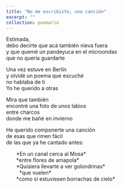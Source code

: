 ```yaml
---
title: "No me escribiste, una canción"
excerpt: ""
collection: poemario
---
```


<p>Estimada,<br>
debo decirte que acá también nieva fuera<br>
y que quemé un pandeyuca en el microondas<br>
que no quería guardarte</p>
<p>
Una vez estuve en Berlín<br>
y olvidé un poema que escuché<br>
no hablaba de ti<br>
Yo he querido a otras</p>
<p>
Mira que también<br>
encontré una foto de unos labios<br>
entre charcos<br>
donde me bañé en invierno</p>
<p>
He querido componerte una canción<br>
de esas que rimen fácil<br>
de las que ya he cantado antes:</p>
<p>
&nbsp;&nbsp;&nbsp; &nbsp;&nbsp; *En un canal cerca al Mosa*<br>
&nbsp;&nbsp;&nbsp; &nbsp;&nbsp; *entre flores de amapola*<br>
&nbsp;&nbsp;&nbsp; &nbsp;&nbsp; *Quisiera llevarte a ver golondrinas*<br>
&nbsp;&nbsp;&nbsp; &nbsp;&nbsp;&nbsp;&nbsp; *que vuelen*<br>
&nbsp;&nbsp;&nbsp; &nbsp;&nbsp; *como si estuviesen borrachas de cielo*</p>
